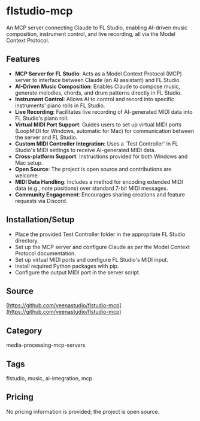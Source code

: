 # flstudio-mcp

An MCP server connecting Claude to FL Studio, enabling AI-driven music composition, instrument control, and live recording, all via the Model Context Protocol.

## Features
- **MCP Server for FL Studio**: Acts as a Model Context Protocol (MCP) server to interface between Claude (an AI assistant) and FL Studio.
- **AI-Driven Music Composition**: Enables Claude to compose music, generate melodies, chords, and drum patterns directly in FL Studio.
- **Instrument Control**: Allows AI to control and record into specific instruments' piano rolls in FL Studio.
- **Live Recording**: Facilitates live recording of AI-generated MIDI data into FL Studio's piano roll.
- **Virtual MIDI Port Support**: Guides users to set up virtual MIDI ports (LoopMIDI for Windows, automatic for Mac) for communication between the server and FL Studio.
- **Custom MIDI Controller Integration**: Uses a 'Test Controller' in FL Studio's MIDI settings to receive AI-generated MIDI data.
- **Cross-platform Support**: Instructions provided for both Windows and Mac setup.
- **Open Source**: The project is open source and contributions are welcome.
- **MIDI Data Handling**: Includes a method for encoding extended MIDI data (e.g., note positions) over standard 7-bit MIDI messages.
- **Community Engagement**: Encourages sharing creations and feature requests via Discord.

## Installation/Setup
- Place the provided Test Controller folder in the appropriate FL Studio directory.
- Set up the MCP server and configure Claude as per the Model Context Protocol documentation.
- Set up virtual MIDI ports and configure FL Studio's MIDI input.
- Install required Python packages with pip.
- Configure the output MIDI port in the server script.

## Source
[https://github.com/veenastudio/flstudio-mcp](https://github.com/veenastudio/flstudio-mcp)

## Category
media-processing-mcp-servers

## Tags
flstudio, music, ai-integration, mcp

## Pricing
No pricing information is provided; the project is open source.